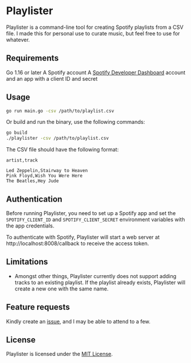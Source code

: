 # Playlister

Playlister is a command-line tool for creating Spotify playlists from a CSV file.
I made this for personal use to curate music, but feel free to use for whatever.

## Requirements

Go 1.16 or later
A Spotify account
A [Spotify Developer Dashboard](https://developer.spotify.com/dashboard) account and an app with a client ID and secret

## Usage

```bash
go run main.go -csv /path/to/playlist.csv
```

Or build and run the binary, use the following commands:

```bash
go build
./playlister -csv /path/to/playlist.csv
```

The CSV file should have the following format:

```csv
artist,track

Led Zeppelin,Stairway to Heaven
Pink Floyd,Wish You Were Here
The Beatles,Hey Jude
```

## Authentication

Before running Playlister, you need to set up a Spotify app and set the `SPOTIFY_CLIENT_ID` and `SPOTIFY_CLIENT_SECRET` environment variables with the app credentials.

To authenticate with Spotify, Playlister will start a web server at http://localhost:8008/callback to receive the access token.

## Limitations

- Amongst other things, Playlister currently does not support adding tracks to an existing playlist. If the playlist already exists, Playlister will create a new one with the same name.

## Feature requests

Kindly create an [issue](https://github.com/aesrael/playlister/issues), and I may be able to attend to a few.

## License

Playlister is licensed under the [MIT License](LICENSE).
